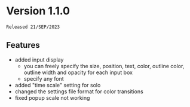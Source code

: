 # Version 1.1.0

`Released 21/SEP/2023`

## Features

- added input display
  - you can freely specify the size, position, text, color, outline color, outline width and opacity for each input box
  - specify any font
- added "time scale" setting for solo
- changed the settings file format for color transitions
- fixed popup scale not working
